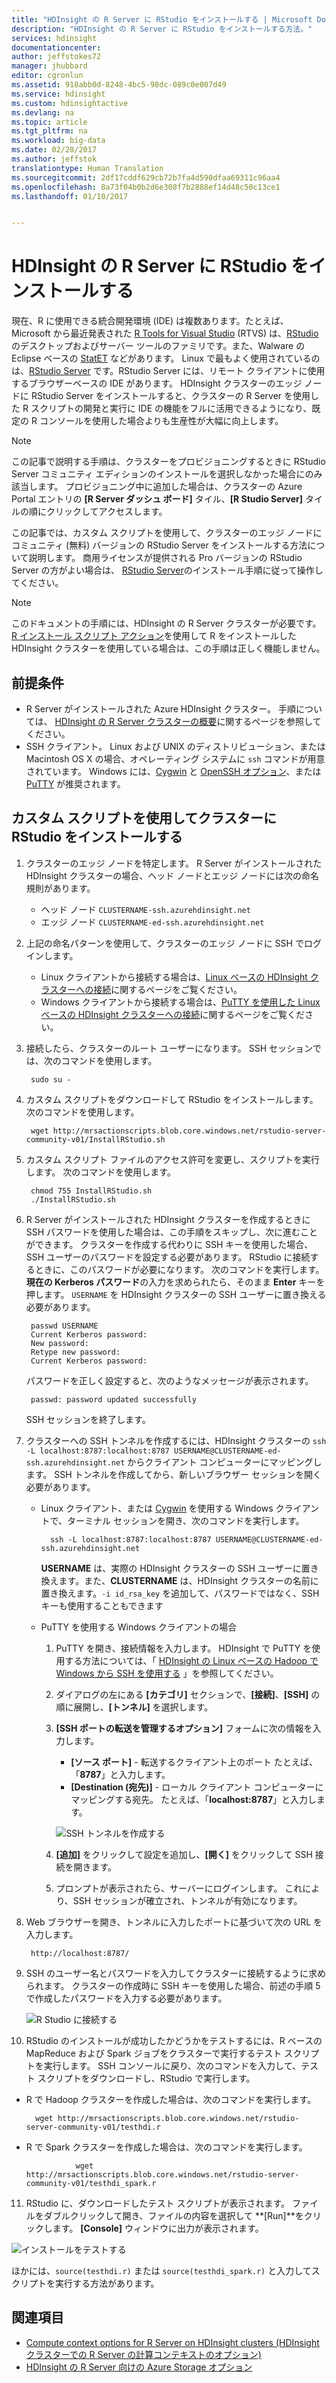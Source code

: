 ```yaml
---
title: "HDInsight の R Server に RStudio をインストールする | Microsoft Docs"
description: "HDInsight の R Server に RStudio をインストールする方法。"
services: hdinsight
documentationcenter: 
author: jeffstokes72
manager: jhubbard
editor: cgronlun
ms.assetid: 918abb0d-8248-4bc5-98dc-089c0e007d49
ms.service: hdinsight
ms.custom: hdinsightactive
ms.devlang: na
ms.topic: article
ms.tgt_pltfrm: na
ms.workload: big-data
ms.date: 02/28/2017
ms.author: jeffstok
translationtype: Human Translation
ms.sourcegitcommit: 2df17cddf629cb72b7fa4d590dfaa69311c96aa4
ms.openlocfilehash: 8a73f04b0b2d6e308f7b2888ef14d48c50c13ce1
ms.lasthandoff: 01/10/2017


---
```

# <a name="installing-rstudio-with-r-server-on-hdinsight"></a>HDInsight の R Server に RStudio をインストールする
現在、R に使用できる統合開発環境 (IDE) は複数あります。たとえば、Microsoft から最近発表された [R Tools for Visual Studio](https://www.visualstudio.com/en-us/features/rtvs-vs.aspx) (RTVS) は、[RStudio](https://www.rstudio.com/products/rstudio-server/) のデスクトップおよびサーバー ツールのファミリです。また、Walware の Eclipse ベースの [StatET](http://www.walware.de/goto/statet) などがあります。 Linux で最もよく使用されているのは、[RStudio Server](https://www.rstudio.com/products/rstudio-server/) です。RStudio Server には、リモート クライアントに使用するブラウザーベースの IDE があります。  HDInsight クラスターのエッジ ノードに RStudio Server をインストールすると、クラスターの R Server を使用した R スクリプトの開発と実行に IDE の機能をフルに活用できるようになり、既定の R コンソールを使用した場合よりも生産性が大幅に向上します。

> [!NOTE]
> この記事で説明する手順は、クラスターをプロビジョニングするときに RStudio Server コミュニティ エディションのインストールを選択しなかった場合にのみ該当します。  プロビジョニング中に追加した場合は、クラスターの Azure Portal エントリの **[R Server ダッシュ ボード]** タイル、**[R Studio Server]** タイルの順にクリックしてアクセスします。 

この記事では、カスタム スクリプトを使用して、クラスターのエッジ ノードにコミュニティ (無料) バージョンの RStudio Server をインストールする方法について説明します。 商用ライセンスが提供される Pro バージョンの RStudio Server の方がよい場合は、 [RStudio Server](https://www.rstudio.com/products/rstudio/download-server/)のインストール手順に従って操作してください。

> [!NOTE]
> このドキュメントの手順には、HDInsight の R Server クラスターが必要です。[R インストール スクリプト アクション](hdinsight-hadoop-r-scripts-linux.md)を使用して R をインストールした HDInsight クラスターを使用している場合は、この手順は正しく機能しません。
>
> 

## <a name="prerequisites"></a>前提条件
* R Server がインストールされた Azure HDInsight クラスター。 手順については、 [HDInsight の R Server クラスターの概要](hdinsight-hadoop-r-server-get-started.md)に関するページを参照してください。
* SSH クライアント。 Linux および UNIX のディストリビューション、または Macintosh OS X の場合、オペレーティング システムに `ssh` コマンドが用意されています。 Windows には、[Cygwin](http://www.redhat.com/services/custom/cygwin/) と [OpenSSH オプション](https://www.youtube.com/watch?v=CwYSvvGaiWU)、または [PuTTY](http://www.chiark.greenend.org.uk/~sgtatham/putty/download.html) が推奨されます。  

## <a name="install-rstudio-on-the-cluster-using-a-custom-script"></a>カスタム スクリプトを使用してクラスターに RStudio をインストールする
1. クラスターのエッジ ノードを特定します。 R Server がインストールされた HDInsight クラスターの場合、ヘッド ノードとエッジ ノードには次の命名規則があります。

   * ヘッド ノード `CLUSTERNAME-ssh.azurehdinsight.net`
   * エッジ ノード `CLUSTERNAME-ed-ssh.azurehdinsight.net` 
2. 上記の命名パターンを使用して、クラスターのエッジ ノードに SSH でログインします。 

   * Linux クライアントから接続する場合は、[Linux ベースの HDInsight クラスターへの接続](hdinsight-hadoop-linux-use-ssh-unix.md)に関するページをご覧ください。
   * Windows クライアントから接続する場合は、[PuTTY を使用した Linux ベースの HDInsight クラスターへの接続](hdinsight-hadoop-linux-use-ssh-windows.md)に関するページをご覧ください。
3. 接続したら、クラスターのルート ユーザーになります。 SSH セッションでは、次のコマンドを使用します。

        sudo su -
4. カスタム スクリプトをダウンロードして RStudio をインストールします。 次のコマンドを使用します。

        wget http://mrsactionscripts.blob.core.windows.net/rstudio-server-community-v01/InstallRStudio.sh
5. カスタム スクリプト ファイルのアクセス許可を変更し、スクリプトを実行します。 次のコマンドを使用します。

        chmod 755 InstallRStudio.sh
        ./InstallRStudio.sh
6. R Server がインストールされた HDInsight クラスターを作成するときに SSH パスワードを使用した場合は、この手順をスキップし、次に進むことができます。 クラスターを作成する代わりに SSH キーを使用した場合、SSH ユーザーのパスワードを設定する必要があります。 RStudio に接続するときに、このパスワードが必要になります。 次のコマンドを実行します。 **現在の Kerberos パスワード**の入力を求められたら、そのまま **Enter** キーを押します。  `USERNAME` を HDInsight クラスターの SSH ユーザーに置き換える必要があります。

        passwd USERNAME
        Current Kerberos password:
        New password:
        Retype new password:
        Current Kerberos password:

    パスワードを正しく設定すると、次のようなメッセージが表示されます。

        passwd: password updated successfully

    SSH セッションを終了します。

7. クラスターへの SSH トンネルを作成するには、HDInsight クラスターの `ssh -L localhost:8787:localhost:8787 USERNAME@CLUSTERNAME-ed-ssh.azurehdinsight.net` からクライアント コンピューターにマッピングします。 SSH トンネルを作成してから、新しいブラウザー セッションを開く必要があります。

   * Linux クライアント、または [Cygwin](http://www.redhat.com/services/custom/cygwin/) を使用する Windows クライアントで、ターミナル セッションを開き、次のコマンドを実行します。

           ssh -L localhost:8787:localhost:8787 USERNAME@CLUSTERNAME-ed-ssh.azurehdinsight.net

       **USERNAME** は、実際の HDInsight クラスターの SSH ユーザーに置き換えます。また、**CLUSTERNAME** は、HDInsight クラスターの名前に置き換えます。`-i id_rsa_key` を追加して、パスワードではなく、SSH キーも使用することもできます        
   * PuTTY を使用する Windows クライアントの場合

     1. PuTTY を開き、接続情報を入力します。 HDInsight で PuTTY を使用する方法については、「 [HDInsight の Linux ベースの Hadoop で Windows から SSH を使用する](hdinsight-hadoop-linux-use-ssh-windows.md) 」を参照してください。
     2. ダイアログの左にある **[カテゴリ]** セクションで、**[接続]**、**[SSH]** の順に展開し、**[トンネル]** を選択します。
     3. **[SSH ポートの転送を管理するオプション]** フォームに次の情報を入力します。

        * **[ソース ポート]** - 転送するクライアント上のポート たとえば、「**8787**」と入力します。
        * **[Destination (宛先)]** - ローカル クライアント コンピューターにマッピングする宛先。 たとえば、「**localhost:8787**」と入力します。

        ![SSH トンネルを作成する](./media/hdinsight-hadoop-r-server-install-r-studio/createsshtunnel.png "SSH トンネルを作成する")
     4. **[追加]** をクリックして設定を追加し、**[開く]** をクリックして SSH 接続を開きます。
     5. プロンプトが表示されたら、サーバーにログインします。 これにより、SSH セッションが確立され、トンネルが有効になります。
8. Web ブラウザーを開き、トンネルに入力したポートに基づいて次の URL を入力します。

        http://localhost:8787/ 
9. SSH のユーザー名とパスワードを入力してクラスターに接続するように求められます。 クラスターの作成時に SSH キーを使用した場合、前述の手順 5 で作成したパスワードを入力する必要があります。

    ![R Studio に接続する](./media/hdinsight-hadoop-r-server-install-r-studio/connecttostudio.png "SSH トンネルを作成する")
10. RStudio のインストールが成功したかどうかをテストするには、R ベースの MapReduce および Spark ジョブをクラスターで実行するテスト スクリプトを実行します。 SSH コンソールに戻り、次のコマンドを入力して、テスト スクリプトをダウンロードし、RStudio で実行します。

*    R で Hadoop クラスターを作成した場合は、次のコマンドを実行します。

           wget http://mrsactionscripts.blob.core.windows.net/rstudio-server-community-v01/testhdi.r
*    R で Spark クラスターを作成した場合は、次のコマンドを実行します。

                    wget http://mrsactionscripts.blob.core.windows.net/rstudio-server-community-v01/testhdi_spark.r
11. RStudio に、ダウンロードしたテスト スクリプトが表示されます。 ファイルをダブルクリックして開き、ファイルの内容を選択して **[Run]**をクリックします。 **[Console]** ウィンドウに出力が表示されます。

   ![インストールをテストする](./media/hdinsight-hadoop-r-server-install-r-studio/test-r-script.png "インストールをテストする")

ほかには、`source(testhdi.r)` または `source(testhdi_spark.r)` と入力してスクリプトを実行する方法があります。

## <a name="see-also"></a>関連項目
* [Compute context options for R Server on HDInsight clusters (HDInsight クラスターでの R Server の計算コンテキストのオプション)](hdinsight-hadoop-r-server-compute-contexts.md)
* [HDInsight の R Server 向けの Azure Storage オプション](hdinsight-hadoop-r-server-storage.md)


